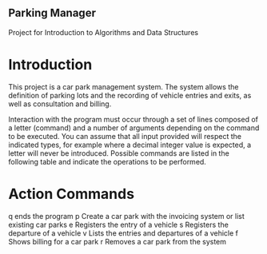 ## Parking Manager
Project for Introduction to Algorithms and Data Structures

# Introduction
This project is a car park management system. The system allows the definition of parking lots and the recording of vehicle entries and exits, as well as consultation and billing.

Interaction with the program must occur through a set of lines composed of a letter (command) and a number of arguments depending on the command to be executed. You can assume that all input provided will respect the indicated types, for example where a decimal integer value is expected, a letter will never be introduced. Possible commands are listed in the following table and indicate the operations to be performed.

# Action Commands
q ends the program
p Create a car park with the invoicing system or list existing car parks
e Registers the entry of a vehicle
s Registers the departure of a vehicle
v Lists the entries and departures of a vehicle
f Shows billing for a car park
r Removes a car park from the system

